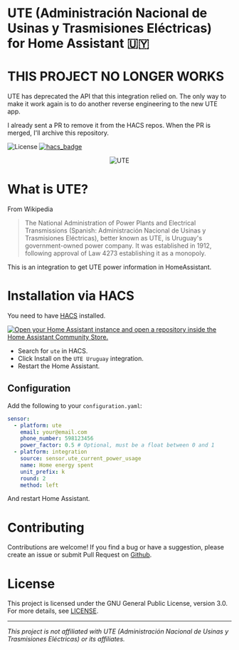 # UTE (Administración Nacional de Usinas y Trasmisiones Eléctricas) for Home Assistant 🇺🇾

# THIS PROJECT NO LONGER WORKS

UTE has deprecated the API that this integration relied on. The only way to make it work again is to do another reverse engineering to the new UTE app.

I already sent a PR to remove it from the HACS repos. When the PR is merged, I'll archive this repository.

![License](https://img.shields.io/github/license/rogsme/ute_homeassistant_integration)
[![hacs_badge](https://img.shields.io/badge/HACS-Official-41BDF5.svg)](https://github.com/rogsme/ute_homeassistant_integration)


<p align="center">
  <img src="https://github.com/rogsme/ute_homeassistant_integration/blob/master/icon.png?raw=true" alt="UTE"/>
</p>

# What is UTE?

From Wikipedia
> The National Administration of Power Plants and Electrical Transmissions (Spanish: Administración Nacional de Usinas y Trasmisiones Eléctricas), better known as UTE, is Uruguay's government-owned power company. It was established in 1912, following approval of Law 4273 establishing it as a monopoly.

This is an integration to get UTE power information in HomeAssistant.

# Installation via HACS

You need to have [HACS](https://hacs.xyz/) installed.

<a href="https://my.home-assistant.io/redirect/hacs_repository/?owner=rogsme&repository=ute_homeassistant_integration" target="_blank"><img src="https://my.home-assistant.io/badges/hacs_repository.svg" alt="Open your Home Assistant instance and open a repository inside the Home Assistant Community Store." /></a>

* Search for `ute` in HACS.
* Click Install on the `UTE Uruguay` integration.
* Restart the Home Assistant.

## Configuration

Add the following to your `configuration.yaml`:
```yaml
sensor:
  - platform: ute
    email: your@email.com
    phone_number: 598123456
    power_factor: 0.5 # Optional, must be a float between 0 and 1
  - platform: integration
    source: sensor.ute_current_power_usage
    name: Home energy spent
    unit_prefix: k
    round: 2
    method: left
```

And restart Home Assistant.

# Contributing

Contributions are welcome! If you find a bug or have a suggestion, please create an issue or submit Pull Request on [Github](https://github.com/rogsme/ute_homeassistant_integration).

# License

This project is licensed under the GNU General Public License, version 3.0. For more details, see [LICENSE](LICENSE).

---

*This project is not affiliated with UTE (Administración Nacional de Usinas y Trasmisiones Eléctricas) or its affiliates.*
